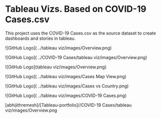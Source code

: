  #  Tableau Vizs. Based on COVID-19 Cases.csv

This project uses the COVID-19 Cases.csv as the source dataset to create dashboards and stories in tableau.

![GitHub Logo]( ../tableau viz/images/Overview.png)

![GitHub Logo]( ../COVID-19 Cases/tableau viz/images/Overview.png)


![GitHub Logo](tableau viz/images/Overview.png)

![GitHub Logo]( ../tableau viz/images/Cases Map View.png)

![GitHub Logo]( ../tableau viz/images/Cases vs Country.png)

![GitHub Logo]( ../tableau viz/images/COVID-19 Cases.png)


[abhijithremesh]/[Tableau-portfolio]//COVID-19 Cases/tableau viz/images/Overview.png
